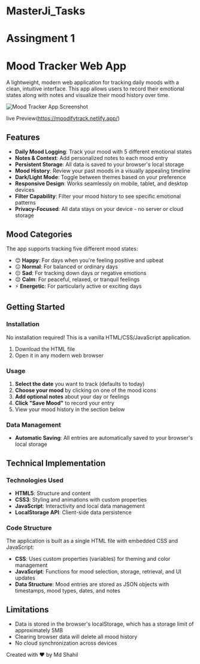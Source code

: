 # MasterJi_Tasks
# Assingment 1
# Mood Tracker Web App

A lightweight, modern web application for tracking daily moods with a clean, intuitive interface. This app allows users to record their emotional states along with notes and visualize their mood history over time.

![Mood Tracker App Screenshot]()

live Preview(https://moodifytrack.netlify.app/)

## Features

- **Daily Mood Logging**: Track your mood with 5 different emotional states
- **Notes & Context**: Add personalized notes to each mood entry
- **Persistent Storage**: All data is saved to your browser's local storage
- **Mood History**: Review your past moods in a visually appealing timeline
- **Dark/Light Mode**: Toggle between themes based on your preference
- **Responsive Design**: Works seamlessly on mobile, tablet, and desktop devices
- **Filter Capability**: Filter your mood history to see specific emotional patterns
- **Privacy-Focused**: All data stays on your device - no server or cloud storage

## Mood Categories

The app supports tracking five different mood states:

- 😊 **Happy**: For days when you're feeling positive and upbeat
- 😐 **Normal**: For balanced or ordinary days
- 😔 **Sad**: For tracking down days or negative emotions
- 😌 **Calm**: For peaceful, relaxed, or tranquil feelings
- ⚡ **Energetic**: For particularly active or exciting days

## Getting Started

### Installation

No installation required! This is a vanilla HTML/CSS/JavaScript application.

1. Download the HTML file
2. Open it in any modern web browser

### Usage

1. **Select the date** you want to track (defaults to today)
2. **Choose your mood** by clicking on one of the mood icons
3. **Add optional notes** about your day or feelings
4. **Click "Save Mood"** to record your entry
5. View your mood history in the section below

### Data Management

- **Automatic Saving**: All entries are automatically saved to your browser's local storage

## Technical Implementation

### Technologies Used

- **HTML5**: Structure and content
- **CSS3**: Styling and animations with custom properties
- **JavaScript**: Interactivity and local data management
- **LocalStorage API**: Client-side data persistence

### Code Structure

The application is built as a single HTML file with embedded CSS and JavaScript:

- **CSS**: Uses custom properties (variables) for theming and color management
- **JavaScript**: Functions for mood selection, storage, retrieval, and UI updates
- **Data Structure**: Mood entries are stored as JSON objects with timestamps, mood types, dates, and notes


## Limitations

- Data is stored in the browser's localStorage, which has a storage limit of approximately 5MB
- Clearing browser data will delete all mood history
- No cloud synchronization across devices


Created with ❤️ by Md Shahil

